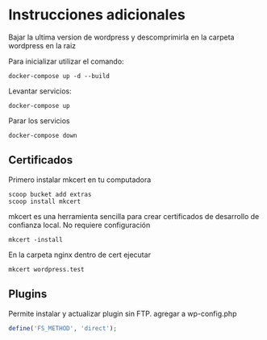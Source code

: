 # Instrucciones adicionales

Bajar la ultima version de wordpress y descomprimirla en la carpeta wordpress en la raiz

Para inicializar utilizar el comando:

```
docker-compose up -d --build
```

Levantar servicios:

```
docker-compose up
```

Parar los servicios

```
docker-compose down
```

## Certificados

Primero instalar mkcert en tu computadora

```
scoop bucket add extras
scoop install mkcert
```

mkcert es una herramienta sencilla para crear certificados de desarrollo de confianza local. No requiere configuración

```
mkcert -install
```

En la carpeta nginx dentro de cert ejecutar

```
mkcert wordpress.test
```

## Plugins

Permite instalar y actualizar plugin sin FTP. agregar a wp-config.php

```php
define('FS_METHOD', 'direct');
```

